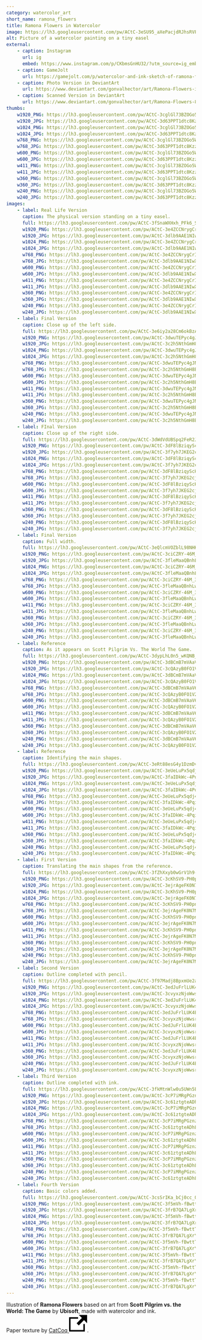 ```yaml
---
category: watercolor_art
short_name: ramona_flowers
title: Ramona Flowers in Watercolor
image: https://lh3.googleusercontent.com/pw/ACtC-3eSU95_aXePacjdRJhsRVPxbjOt3P5u84Fl9Hru5-DqEigOZvlWv_PJ8tIYYMtmod6lhcK7v-LKZvZXs5HAUrccBYWUbgAjGplKLwxNKdSJggEXW2DF4RD4oG_ZkV_SWzZFOjAqaMpLIVQ8PQWDSY6g=w1200-h630-no?authuser=0
alt: Picture of a watercolor painting on a tiny easel
external:
    - caption: Instagram
      url: ig
      embed: https://www.instagram.com/p/CKbmsGnHU32/?utm_source=ig_embed&amp;utm_campaign=loading
    - caption: GameJolt
      url: https://gamejolt.com/p/watercolor-and-ink-sketch-of-ramona-flowers-based-on-art-from-scot-wjibghdy
    - caption: Photo Version in DeviantArt
      url: https://www.deviantart.com/gonvalhector/art/Ramona-Flowers-in-Watercolor-868039645
    - caption: Scanned Version in DeviantArt
      url: https://www.deviantart.com/gonvalhector/art/Ramona-Flowers-867985007
thumbs:
    w1920_PNG: https://lh3.googleusercontent.com/pw/ACtC-3cglGl73BZOGo5WQjyeD2xVjBEiY7_GWMX-S8AvSbpvvnQfUJrOGWgXVkvce6NILx82s-7j4u8d1DaRoobKj5RuFh8jcGaypeuCvU1nB8XLgPSt5Uz5GHKYeJdiRLzrEkPkHfmgcIdyzrOxNpGHDhq4=w355
    w1920_JPG: https://lh3.googleusercontent.com/pw/ACtC-3d63PPT1dtc8KzzIbU6kFweFsTC65Qz8Ywk1SodRi9Ya6SJ7B7HwCc889HDY2ATfIYfXw5NVvocD3kwY3410uLx3IAMeq5of3DQppasDKGpsAtbXt4-AnF017lGqgr-l6dGDrmGoErnh27bMiEfKgmX=w355
    w1024_PNG: https://lh3.googleusercontent.com/pw/ACtC-3cglGl73BZOGo5WQjyeD2xVjBEiY7_GWMX-S8AvSbpvvnQfUJrOGWgXVkvce6NILx82s-7j4u8d1DaRoobKj5RuFh8jcGaypeuCvU1nB8XLgPSt5Uz5GHKYeJdiRLzrEkPkHfmgcIdyzrOxNpGHDhq4=w284
    w1024_JPG: https://lh3.googleusercontent.com/pw/ACtC-3d63PPT1dtc8KzzIbU6kFweFsTC65Qz8Ywk1SodRi9Ya6SJ7B7HwCc889HDY2ATfIYfXw5NVvocD3kwY3410uLx3IAMeq5of3DQppasDKGpsAtbXt4-AnF017lGqgr-l6dGDrmGoErnh27bMiEfKgmX=w284
    w768_PNG: https://lh3.googleusercontent.com/pw/ACtC-3cglGl73BZOGo5WQjyeD2xVjBEiY7_GWMX-S8AvSbpvvnQfUJrOGWgXVkvce6NILx82s-7j4u8d1DaRoobKj5RuFh8jcGaypeuCvU1nB8XLgPSt5Uz5GHKYeJdiRLzrEkPkHfmgcIdyzrOxNpGHDhq4=w213
    w768_JPG: https://lh3.googleusercontent.com/pw/ACtC-3d63PPT1dtc8KzzIbU6kFweFsTC65Qz8Ywk1SodRi9Ya6SJ7B7HwCc889HDY2ATfIYfXw5NVvocD3kwY3410uLx3IAMeq5of3DQppasDKGpsAtbXt4-AnF017lGqgr-l6dGDrmGoErnh27bMiEfKgmX=w213
    w600_PNG: https://lh3.googleusercontent.com/pw/ACtC-3cglGl73BZOGo5WQjyeD2xVjBEiY7_GWMX-S8AvSbpvvnQfUJrOGWgXVkvce6NILx82s-7j4u8d1DaRoobKj5RuFh8jcGaypeuCvU1nB8XLgPSt5Uz5GHKYeJdiRLzrEkPkHfmgcIdyzrOxNpGHDhq4=w166
    w600_JPG: https://lh3.googleusercontent.com/pw/ACtC-3d63PPT1dtc8KzzIbU6kFweFsTC65Qz8Ywk1SodRi9Ya6SJ7B7HwCc889HDY2ATfIYfXw5NVvocD3kwY3410uLx3IAMeq5of3DQppasDKGpsAtbXt4-AnF017lGqgr-l6dGDrmGoErnh27bMiEfKgmX=w166
    w411_PNG: https://lh3.googleusercontent.com/pw/ACtC-3cglGl73BZOGo5WQjyeD2xVjBEiY7_GWMX-S8AvSbpvvnQfUJrOGWgXVkvce6NILx82s-7j4u8d1DaRoobKj5RuFh8jcGaypeuCvU1nB8XLgPSt5Uz5GHKYeJdiRLzrEkPkHfmgcIdyzrOxNpGHDhq4=w114
    w411_JPG: https://lh3.googleusercontent.com/pw/ACtC-3d63PPT1dtc8KzzIbU6kFweFsTC65Qz8Ywk1SodRi9Ya6SJ7B7HwCc889HDY2ATfIYfXw5NVvocD3kwY3410uLx3IAMeq5of3DQppasDKGpsAtbXt4-AnF017lGqgr-l6dGDrmGoErnh27bMiEfKgmX=w114
    w360_PNG: https://lh3.googleusercontent.com/pw/ACtC-3cglGl73BZOGo5WQjyeD2xVjBEiY7_GWMX-S8AvSbpvvnQfUJrOGWgXVkvce6NILx82s-7j4u8d1DaRoobKj5RuFh8jcGaypeuCvU1nB8XLgPSt5Uz5GHKYeJdiRLzrEkPkHfmgcIdyzrOxNpGHDhq4=w100
    w360_JPG: https://lh3.googleusercontent.com/pw/ACtC-3d63PPT1dtc8KzzIbU6kFweFsTC65Qz8Ywk1SodRi9Ya6SJ7B7HwCc889HDY2ATfIYfXw5NVvocD3kwY3410uLx3IAMeq5of3DQppasDKGpsAtbXt4-AnF017lGqgr-l6dGDrmGoErnh27bMiEfKgmX=w100
    w240_PNG: https://lh3.googleusercontent.com/pw/ACtC-3cglGl73BZOGo5WQjyeD2xVjBEiY7_GWMX-S8AvSbpvvnQfUJrOGWgXVkvce6NILx82s-7j4u8d1DaRoobKj5RuFh8jcGaypeuCvU1nB8XLgPSt5Uz5GHKYeJdiRLzrEkPkHfmgcIdyzrOxNpGHDhq4=w66
    w240_JPG: https://lh3.googleusercontent.com/pw/ACtC-3d63PPT1dtc8KzzIbU6kFweFsTC65Qz8Ywk1SodRi9Ya6SJ7B7HwCc889HDY2ATfIYfXw5NVvocD3kwY3410uLx3IAMeq5of3DQppasDKGpsAtbXt4-AnF017lGqgr-l6dGDrmGoErnh27bMiEfKgmX=w66
images:
    - label: Real Life Version
      caption: The physical version standing on a tiny easel.
      full: https://lh3.googleusercontent.com/pw/ACtC-3fSnaWXHxh_PFk6_S-qyLRhZ33SCRaHhEdT2jrwP73abQiLX7h_VvPwWdrQrony5UYkOLocCECVXc4BvVrNp7uSFPh7U1-SvxuKM-DA_ibk0SZeQF1jt2uku2eedBtBZNAheB8iUyVj0lggn8dbv_Xd=w1080
      w1920_PNG: https://lh3.googleusercontent.com/pw/ACtC-3e4ZCCNrygCrIq8kGFX5sYzX_XgnZS0i3Wsm_dx5uHRigIkAJcI25Z04vx_zqP5fGMXuYk6LQSVUmJdIYQOmPWw0eft7I8N7aE_WikvoXZ5_J6Of1ZVq5Zowi6ELCmWvHuFIJJB1PJttPhf6L8dPLb4=w850
      w1920_JPG: https://lh3.googleusercontent.com/pw/ACtC-3dlb9AAE1NIwXmFsP9Qode6-kwXkb1rSuq--qxMkaPAUwh1JoUCuPwPaMfOZhy2Pm09usK_w9BGKydm8akthXAEFa00dveSpG8dSjF_T2gR2GMLSrPJuJdMwbaZ1fSFhiacX1YpCW-PKlyt9d9KBl7n=w850
      w1024_PNG: https://lh3.googleusercontent.com/pw/ACtC-3e4ZCCNrygCrIq8kGFX5sYzX_XgnZS0i3Wsm_dx5uHRigIkAJcI25Z04vx_zqP5fGMXuYk6LQSVUmJdIYQOmPWw0eft7I8N7aE_WikvoXZ5_J6Of1ZVq5Zowi6ELCmWvHuFIJJB1PJttPhf6L8dPLb4=w711
      w1024_JPG: https://lh3.googleusercontent.com/pw/ACtC-3dlb9AAE1NIwXmFsP9Qode6-kwXkb1rSuq--qxMkaPAUwh1JoUCuPwPaMfOZhy2Pm09usK_w9BGKydm8akthXAEFa00dveSpG8dSjF_T2gR2GMLSrPJuJdMwbaZ1fSFhiacX1YpCW-PKlyt9d9KBl7n=w711
      w768_PNG: https://lh3.googleusercontent.com/pw/ACtC-3e4ZCCNrygCrIq8kGFX5sYzX_XgnZS0i3Wsm_dx5uHRigIkAJcI25Z04vx_zqP5fGMXuYk6LQSVUmJdIYQOmPWw0eft7I8N7aE_WikvoXZ5_J6Of1ZVq5Zowi6ELCmWvHuFIJJB1PJttPhf6L8dPLb4=w533
      w768_JPG: https://lh3.googleusercontent.com/pw/ACtC-3dlb9AAE1NIwXmFsP9Qode6-kwXkb1rSuq--qxMkaPAUwh1JoUCuPwPaMfOZhy2Pm09usK_w9BGKydm8akthXAEFa00dveSpG8dSjF_T2gR2GMLSrPJuJdMwbaZ1fSFhiacX1YpCW-PKlyt9d9KBl7n=w533
      w600_PNG: https://lh3.googleusercontent.com/pw/ACtC-3e4ZCCNrygCrIq8kGFX5sYzX_XgnZS0i3Wsm_dx5uHRigIkAJcI25Z04vx_zqP5fGMXuYk6LQSVUmJdIYQOmPWw0eft7I8N7aE_WikvoXZ5_J6Of1ZVq5Zowi6ELCmWvHuFIJJB1PJttPhf6L8dPLb4=w416
      w600_JPG: https://lh3.googleusercontent.com/pw/ACtC-3dlb9AAE1NIwXmFsP9Qode6-kwXkb1rSuq--qxMkaPAUwh1JoUCuPwPaMfOZhy2Pm09usK_w9BGKydm8akthXAEFa00dveSpG8dSjF_T2gR2GMLSrPJuJdMwbaZ1fSFhiacX1YpCW-PKlyt9d9KBl7n=w416
      w411_PNG: https://lh3.googleusercontent.com/pw/ACtC-3e4ZCCNrygCrIq8kGFX5sYzX_XgnZS0i3Wsm_dx5uHRigIkAJcI25Z04vx_zqP5fGMXuYk6LQSVUmJdIYQOmPWw0eft7I8N7aE_WikvoXZ5_J6Of1ZVq5Zowi6ELCmWvHuFIJJB1PJttPhf6L8dPLb4=w285
      w411_JPG: https://lh3.googleusercontent.com/pw/ACtC-3dlb9AAE1NIwXmFsP9Qode6-kwXkb1rSuq--qxMkaPAUwh1JoUCuPwPaMfOZhy2Pm09usK_w9BGKydm8akthXAEFa00dveSpG8dSjF_T2gR2GMLSrPJuJdMwbaZ1fSFhiacX1YpCW-PKlyt9d9KBl7n=w285
      w360_PNG: https://lh3.googleusercontent.com/pw/ACtC-3e4ZCCNrygCrIq8kGFX5sYzX_XgnZS0i3Wsm_dx5uHRigIkAJcI25Z04vx_zqP5fGMXuYk6LQSVUmJdIYQOmPWw0eft7I8N7aE_WikvoXZ5_J6Of1ZVq5Zowi6ELCmWvHuFIJJB1PJttPhf6L8dPLb4=w250
      w360_JPG: https://lh3.googleusercontent.com/pw/ACtC-3dlb9AAE1NIwXmFsP9Qode6-kwXkb1rSuq--qxMkaPAUwh1JoUCuPwPaMfOZhy2Pm09usK_w9BGKydm8akthXAEFa00dveSpG8dSjF_T2gR2GMLSrPJuJdMwbaZ1fSFhiacX1YpCW-PKlyt9d9KBl7n=w250
      w240_PNG: https://lh3.googleusercontent.com/pw/ACtC-3e4ZCCNrygCrIq8kGFX5sYzX_XgnZS0i3Wsm_dx5uHRigIkAJcI25Z04vx_zqP5fGMXuYk6LQSVUmJdIYQOmPWw0eft7I8N7aE_WikvoXZ5_J6Of1ZVq5Zowi6ELCmWvHuFIJJB1PJttPhf6L8dPLb4=w166
      w240_JPG: https://lh3.googleusercontent.com/pw/ACtC-3dlb9AAE1NIwXmFsP9Qode6-kwXkb1rSuq--qxMkaPAUwh1JoUCuPwPaMfOZhy2Pm09usK_w9BGKydm8akthXAEFa00dveSpG8dSjF_T2gR2GMLSrPJuJdMwbaZ1fSFhiacX1YpCW-PKlyt9d9KBl7n=w166
    - label: Final Version
      caption: Close up of the left side.
      full: https://lh3.googleusercontent.com/pw/ACtC-3e6iy2a28Cm6okBzA6FxnpOA1hJp52_BfHmyd3evINJhS_x_q-TvgeqOeVPelD_ZNpLs59tQxJoQhI_I1UUyHn9wttOvM1znKnkuTA7VUB16KRVrszJitpLytovCEU0qrQZaSFQtg5wAOozQfeKo7b3=w1080
      w1920_PNG: https://lh3.googleusercontent.com/pw/ACtC-3dwuTEPyc4gJNJ53w_FxKU5obXTb0SQnDCg92lmVCX1ua3k7QXD3EaK6DGOENQiRNWccnvQn4JWcRf-HzoqNMKalHIbzKQN1Xy5uZSpcHPzyUiey4UdBhGSCCTMkJrxKoXH1QKeHDzTjHZNRVSvB_Dw=w850
      w1920_JPG: https://lh3.googleusercontent.com/pw/ACtC-3c2h5NthGmH8BXS1o79JMs9iZwLltoPEj0-YZQO0HZMBktSbHyWTGOxf9yInsmXqO8lXkwA0JWs5DTEhVBC6tkPW3OV-bNtXFs3PTsZ_FiOy9zYP4HfIfiJSaV2oFk-Jc0Mrl90nlwzt4oW9iFfSCoj=w850
      w1024_PNG: https://lh3.googleusercontent.com/pw/ACtC-3dwuTEPyc4gJNJ53w_FxKU5obXTb0SQnDCg92lmVCX1ua3k7QXD3EaK6DGOENQiRNWccnvQn4JWcRf-HzoqNMKalHIbzKQN1Xy5uZSpcHPzyUiey4UdBhGSCCTMkJrxKoXH1QKeHDzTjHZNRVSvB_Dw=w711
      w1024_JPG: https://lh3.googleusercontent.com/pw/ACtC-3c2h5NthGmH8BXS1o79JMs9iZwLltoPEj0-YZQO0HZMBktSbHyWTGOxf9yInsmXqO8lXkwA0JWs5DTEhVBC6tkPW3OV-bNtXFs3PTsZ_FiOy9zYP4HfIfiJSaV2oFk-Jc0Mrl90nlwzt4oW9iFfSCoj=w711
      w768_PNG: https://lh3.googleusercontent.com/pw/ACtC-3dwuTEPyc4gJNJ53w_FxKU5obXTb0SQnDCg92lmVCX1ua3k7QXD3EaK6DGOENQiRNWccnvQn4JWcRf-HzoqNMKalHIbzKQN1Xy5uZSpcHPzyUiey4UdBhGSCCTMkJrxKoXH1QKeHDzTjHZNRVSvB_Dw=w533
      w768_JPG: https://lh3.googleusercontent.com/pw/ACtC-3c2h5NthGmH8BXS1o79JMs9iZwLltoPEj0-YZQO0HZMBktSbHyWTGOxf9yInsmXqO8lXkwA0JWs5DTEhVBC6tkPW3OV-bNtXFs3PTsZ_FiOy9zYP4HfIfiJSaV2oFk-Jc0Mrl90nlwzt4oW9iFfSCoj=w533
      w600_PNG: https://lh3.googleusercontent.com/pw/ACtC-3dwuTEPyc4gJNJ53w_FxKU5obXTb0SQnDCg92lmVCX1ua3k7QXD3EaK6DGOENQiRNWccnvQn4JWcRf-HzoqNMKalHIbzKQN1Xy5uZSpcHPzyUiey4UdBhGSCCTMkJrxKoXH1QKeHDzTjHZNRVSvB_Dw=w416
      w600_JPG: https://lh3.googleusercontent.com/pw/ACtC-3c2h5NthGmH8BXS1o79JMs9iZwLltoPEj0-YZQO0HZMBktSbHyWTGOxf9yInsmXqO8lXkwA0JWs5DTEhVBC6tkPW3OV-bNtXFs3PTsZ_FiOy9zYP4HfIfiJSaV2oFk-Jc0Mrl90nlwzt4oW9iFfSCoj=w416
      w411_PNG: https://lh3.googleusercontent.com/pw/ACtC-3dwuTEPyc4gJNJ53w_FxKU5obXTb0SQnDCg92lmVCX1ua3k7QXD3EaK6DGOENQiRNWccnvQn4JWcRf-HzoqNMKalHIbzKQN1Xy5uZSpcHPzyUiey4UdBhGSCCTMkJrxKoXH1QKeHDzTjHZNRVSvB_Dw=w285
      w411_JPG: https://lh3.googleusercontent.com/pw/ACtC-3c2h5NthGmH8BXS1o79JMs9iZwLltoPEj0-YZQO0HZMBktSbHyWTGOxf9yInsmXqO8lXkwA0JWs5DTEhVBC6tkPW3OV-bNtXFs3PTsZ_FiOy9zYP4HfIfiJSaV2oFk-Jc0Mrl90nlwzt4oW9iFfSCoj=w285
      w360_PNG: https://lh3.googleusercontent.com/pw/ACtC-3dwuTEPyc4gJNJ53w_FxKU5obXTb0SQnDCg92lmVCX1ua3k7QXD3EaK6DGOENQiRNWccnvQn4JWcRf-HzoqNMKalHIbzKQN1Xy5uZSpcHPzyUiey4UdBhGSCCTMkJrxKoXH1QKeHDzTjHZNRVSvB_Dw=w250
      w360_JPG: https://lh3.googleusercontent.com/pw/ACtC-3c2h5NthGmH8BXS1o79JMs9iZwLltoPEj0-YZQO0HZMBktSbHyWTGOxf9yInsmXqO8lXkwA0JWs5DTEhVBC6tkPW3OV-bNtXFs3PTsZ_FiOy9zYP4HfIfiJSaV2oFk-Jc0Mrl90nlwzt4oW9iFfSCoj=w250
      w240_PNG: https://lh3.googleusercontent.com/pw/ACtC-3dwuTEPyc4gJNJ53w_FxKU5obXTb0SQnDCg92lmVCX1ua3k7QXD3EaK6DGOENQiRNWccnvQn4JWcRf-HzoqNMKalHIbzKQN1Xy5uZSpcHPzyUiey4UdBhGSCCTMkJrxKoXH1QKeHDzTjHZNRVSvB_Dw=w166
      w240_JPG: https://lh3.googleusercontent.com/pw/ACtC-3c2h5NthGmH8BXS1o79JMs9iZwLltoPEj0-YZQO0HZMBktSbHyWTGOxf9yInsmXqO8lXkwA0JWs5DTEhVBC6tkPW3OV-bNtXFs3PTsZ_FiOy9zYP4HfIfiJSaV2oFk-Jc0Mrl90nlwzt4oW9iFfSCoj=w166
    - label: FInal Version
      caption: Close up of the right side.
      full: https://lh3.googleusercontent.com/pw/ACtC-3dWdVdUBSpq2FeR2JvWC9FUHdUEjLukZ4BeW3Y0HbdTtr0aoc3mb1zLM4CxQUfA65mOQHRG5ZHRacbnFOOwSCgNKspGtDgGVS-peBsqSxgd4Ua3gAwZpzXUVVa-fJU0NngJhp-3dbKkyRt7_g6_4kpw=w1080
      w1920_PNG: https://lh3.googleusercontent.com/pw/ACtC-3dF8lBziqyScHTKLBW-raFjvKWxo-ijQzktaHP7yhAps2FhwGfhg0XG6jRdXChACYizAHUsbqKOmnTOr_TJ64J0GyPOVWFhKGd0I2Ljpe2HI-XS8BqPO-0M92n7AbG1AWuX71nUZgLoya95-5DZpPo4=w850
      w1920_JPG: https://lh3.googleusercontent.com/pw/ACtC-3f7yh7JKEG2cj-S5LzTyfyJpucYrtmEy9M8J-xnDke0Vs-h6Q2IdNllVRvsQc6mrgUNQGFRNAnFQoF9VhxFydC0xygOncK-OYcek7Y5jlMnlB1RvFGvxgn9wWfMss9WHyrAOj-jic7s2zlD14xTUtsb=w850
      w1024_PNG: https://lh3.googleusercontent.com/pw/ACtC-3dF8lBziqyScHTKLBW-raFjvKWxo-ijQzktaHP7yhAps2FhwGfhg0XG6jRdXChACYizAHUsbqKOmnTOr_TJ64J0GyPOVWFhKGd0I2Ljpe2HI-XS8BqPO-0M92n7AbG1AWuX71nUZgLoya95-5DZpPo4=w711
      w1024_JPG: https://lh3.googleusercontent.com/pw/ACtC-3f7yh7JKEG2cj-S5LzTyfyJpucYrtmEy9M8J-xnDke0Vs-h6Q2IdNllVRvsQc6mrgUNQGFRNAnFQoF9VhxFydC0xygOncK-OYcek7Y5jlMnlB1RvFGvxgn9wWfMss9WHyrAOj-jic7s2zlD14xTUtsb=w711
      w768_PNG: https://lh3.googleusercontent.com/pw/ACtC-3dF8lBziqyScHTKLBW-raFjvKWxo-ijQzktaHP7yhAps2FhwGfhg0XG6jRdXChACYizAHUsbqKOmnTOr_TJ64J0GyPOVWFhKGd0I2Ljpe2HI-XS8BqPO-0M92n7AbG1AWuX71nUZgLoya95-5DZpPo4=w533
      w768_JPG: https://lh3.googleusercontent.com/pw/ACtC-3f7yh7JKEG2cj-S5LzTyfyJpucYrtmEy9M8J-xnDke0Vs-h6Q2IdNllVRvsQc6mrgUNQGFRNAnFQoF9VhxFydC0xygOncK-OYcek7Y5jlMnlB1RvFGvxgn9wWfMss9WHyrAOj-jic7s2zlD14xTUtsb=w533
      w600_PNG: https://lh3.googleusercontent.com/pw/ACtC-3dF8lBziqyScHTKLBW-raFjvKWxo-ijQzktaHP7yhAps2FhwGfhg0XG6jRdXChACYizAHUsbqKOmnTOr_TJ64J0GyPOVWFhKGd0I2Ljpe2HI-XS8BqPO-0M92n7AbG1AWuX71nUZgLoya95-5DZpPo4=w416
      w600_JPG: https://lh3.googleusercontent.com/pw/ACtC-3f7yh7JKEG2cj-S5LzTyfyJpucYrtmEy9M8J-xnDke0Vs-h6Q2IdNllVRvsQc6mrgUNQGFRNAnFQoF9VhxFydC0xygOncK-OYcek7Y5jlMnlB1RvFGvxgn9wWfMss9WHyrAOj-jic7s2zlD14xTUtsb=w416
      w411_PNG: https://lh3.googleusercontent.com/pw/ACtC-3dF8lBziqyScHTKLBW-raFjvKWxo-ijQzktaHP7yhAps2FhwGfhg0XG6jRdXChACYizAHUsbqKOmnTOr_TJ64J0GyPOVWFhKGd0I2Ljpe2HI-XS8BqPO-0M92n7AbG1AWuX71nUZgLoya95-5DZpPo4=w285
      w411_JPG: https://lh3.googleusercontent.com/pw/ACtC-3f7yh7JKEG2cj-S5LzTyfyJpucYrtmEy9M8J-xnDke0Vs-h6Q2IdNllVRvsQc6mrgUNQGFRNAnFQoF9VhxFydC0xygOncK-OYcek7Y5jlMnlB1RvFGvxgn9wWfMss9WHyrAOj-jic7s2zlD14xTUtsb=w285
      w360_PNG: https://lh3.googleusercontent.com/pw/ACtC-3dF8lBziqyScHTKLBW-raFjvKWxo-ijQzktaHP7yhAps2FhwGfhg0XG6jRdXChACYizAHUsbqKOmnTOr_TJ64J0GyPOVWFhKGd0I2Ljpe2HI-XS8BqPO-0M92n7AbG1AWuX71nUZgLoya95-5DZpPo4=w250
      w360_JPG: https://lh3.googleusercontent.com/pw/ACtC-3f7yh7JKEG2cj-S5LzTyfyJpucYrtmEy9M8J-xnDke0Vs-h6Q2IdNllVRvsQc6mrgUNQGFRNAnFQoF9VhxFydC0xygOncK-OYcek7Y5jlMnlB1RvFGvxgn9wWfMss9WHyrAOj-jic7s2zlD14xTUtsb=w250
      w240_PNG: https://lh3.googleusercontent.com/pw/ACtC-3dF8lBziqyScHTKLBW-raFjvKWxo-ijQzktaHP7yhAps2FhwGfhg0XG6jRdXChACYizAHUsbqKOmnTOr_TJ64J0GyPOVWFhKGd0I2Ljpe2HI-XS8BqPO-0M92n7AbG1AWuX71nUZgLoya95-5DZpPo4=w166
      w240_JPG: https://lh3.googleusercontent.com/pw/ACtC-3f7yh7JKEG2cj-S5LzTyfyJpucYrtmEy9M8J-xnDke0Vs-h6Q2IdNllVRvsQc6mrgUNQGFRNAnFQoF9VhxFydC0xygOncK-OYcek7Y5jlMnlB1RvFGvxgn9wWfMss9WHyrAOj-jic7s2zlD14xTUtsb=w166
    - label: Final Version
      caption: Full width.
      full: https://lh3.googleusercontent.com/pw/ACtC-3eQlcmVOZblL98NHKOOJmpCgPYdQ0IeX8jIchiR8HB8WhpCUrbebxE58PUc-ta1yh1HjNc-mXq17j_WykapLngqy0l5SY8Bf2Fc68Lep8AzgAId1yZDrO1VPJk0PIFZ-g5bT6UhBLJLNkx6RrMTA9Ny=w1080
      w1920_PNG: https://lh3.googleusercontent.com/pw/ACtC-3ciCZRY-46M_36aKu97LiawcIlCpLzX8IwYfzgz0VZmdmkRlPHZW-VD50hzElug-uv0kH7MbtoId7pIstr0K7X3dQKHnVx1_zqu07G5dMp3ss8WaliVy_MwWbHk9RdeOrm-jAwCKZ0FuVRw-iM_dLKK=w850
      w1920_JPG: https://lh3.googleusercontent.com/pw/ACtC-3fleMaaQBnhLwr6CY-_aCpAe1W8sjrayjoViyeeHZ7FHZXtn7mlmA4BqSwq7WJkbJrnApWxmyU97bvFJ8cSzb23LJyWubnZp5TRhi8coP4YL0oZZ-MduNBrLowBIvM96ztkCRs9iZvRq9gl_ubd2QXl=w850
      w1024_PNG: https://lh3.googleusercontent.com/pw/ACtC-3ciCZRY-46M_36aKu97LiawcIlCpLzX8IwYfzgz0VZmdmkRlPHZW-VD50hzElug-uv0kH7MbtoId7pIstr0K7X3dQKHnVx1_zqu07G5dMp3ss8WaliVy_MwWbHk9RdeOrm-jAwCKZ0FuVRw-iM_dLKK=w711
      w1024_JPG: https://lh3.googleusercontent.com/pw/ACtC-3fleMaaQBnhLwr6CY-_aCpAe1W8sjrayjoViyeeHZ7FHZXtn7mlmA4BqSwq7WJkbJrnApWxmyU97bvFJ8cSzb23LJyWubnZp5TRhi8coP4YL0oZZ-MduNBrLowBIvM96ztkCRs9iZvRq9gl_ubd2QXl=w711
      w768_PNG: https://lh3.googleusercontent.com/pw/ACtC-3ciCZRY-46M_36aKu97LiawcIlCpLzX8IwYfzgz0VZmdmkRlPHZW-VD50hzElug-uv0kH7MbtoId7pIstr0K7X3dQKHnVx1_zqu07G5dMp3ss8WaliVy_MwWbHk9RdeOrm-jAwCKZ0FuVRw-iM_dLKK=w533
      w768_JPG: https://lh3.googleusercontent.com/pw/ACtC-3fleMaaQBnhLwr6CY-_aCpAe1W8sjrayjoViyeeHZ7FHZXtn7mlmA4BqSwq7WJkbJrnApWxmyU97bvFJ8cSzb23LJyWubnZp5TRhi8coP4YL0oZZ-MduNBrLowBIvM96ztkCRs9iZvRq9gl_ubd2QXl=w533
      w600_PNG: https://lh3.googleusercontent.com/pw/ACtC-3ciCZRY-46M_36aKu97LiawcIlCpLzX8IwYfzgz0VZmdmkRlPHZW-VD50hzElug-uv0kH7MbtoId7pIstr0K7X3dQKHnVx1_zqu07G5dMp3ss8WaliVy_MwWbHk9RdeOrm-jAwCKZ0FuVRw-iM_dLKK=w416
      w600_JPG: https://lh3.googleusercontent.com/pw/ACtC-3fleMaaQBnhLwr6CY-_aCpAe1W8sjrayjoViyeeHZ7FHZXtn7mlmA4BqSwq7WJkbJrnApWxmyU97bvFJ8cSzb23LJyWubnZp5TRhi8coP4YL0oZZ-MduNBrLowBIvM96ztkCRs9iZvRq9gl_ubd2QXl=w416
      w411_PNG: https://lh3.googleusercontent.com/pw/ACtC-3ciCZRY-46M_36aKu97LiawcIlCpLzX8IwYfzgz0VZmdmkRlPHZW-VD50hzElug-uv0kH7MbtoId7pIstr0K7X3dQKHnVx1_zqu07G5dMp3ss8WaliVy_MwWbHk9RdeOrm-jAwCKZ0FuVRw-iM_dLKK=w285
      w411_JPG: https://lh3.googleusercontent.com/pw/ACtC-3fleMaaQBnhLwr6CY-_aCpAe1W8sjrayjoViyeeHZ7FHZXtn7mlmA4BqSwq7WJkbJrnApWxmyU97bvFJ8cSzb23LJyWubnZp5TRhi8coP4YL0oZZ-MduNBrLowBIvM96ztkCRs9iZvRq9gl_ubd2QXl=w285
      w360_PNG: https://lh3.googleusercontent.com/pw/ACtC-3ciCZRY-46M_36aKu97LiawcIlCpLzX8IwYfzgz0VZmdmkRlPHZW-VD50hzElug-uv0kH7MbtoId7pIstr0K7X3dQKHnVx1_zqu07G5dMp3ss8WaliVy_MwWbHk9RdeOrm-jAwCKZ0FuVRw-iM_dLKK=w250
      w360_JPG: https://lh3.googleusercontent.com/pw/ACtC-3fleMaaQBnhLwr6CY-_aCpAe1W8sjrayjoViyeeHZ7FHZXtn7mlmA4BqSwq7WJkbJrnApWxmyU97bvFJ8cSzb23LJyWubnZp5TRhi8coP4YL0oZZ-MduNBrLowBIvM96ztkCRs9iZvRq9gl_ubd2QXl=w250
      w240_PNG: https://lh3.googleusercontent.com/pw/ACtC-3ciCZRY-46M_36aKu97LiawcIlCpLzX8IwYfzgz0VZmdmkRlPHZW-VD50hzElug-uv0kH7MbtoId7pIstr0K7X3dQKHnVx1_zqu07G5dMp3ss8WaliVy_MwWbHk9RdeOrm-jAwCKZ0FuVRw-iM_dLKK=w166
      w240_JPG: https://lh3.googleusercontent.com/pw/ACtC-3fleMaaQBnhLwr6CY-_aCpAe1W8sjrayjoViyeeHZ7FHZXtn7mlmA4BqSwq7WJkbJrnApWxmyU97bvFJ8cSzb23LJyWubnZp5TRhi8coP4YL0oZZ-MduNBrLowBIvM96ztkCRs9iZvRq9gl_ubd2QXl=w166
    - label: Reference
      caption: As it appears on Scott Pilgrim Vs. The World The Game.
      full: https://lh3.googleusercontent.com/pw/ACtC-3dypLhL0n5_wKQNB_G2AEIjvlAw_-f-Nwsii12ywMhQLWaHr4bhdf7V8KHwrZRM6UaHpnajKHQVURgsxheTsV2L0Kqhmk32ML5pSkK15mQrGWUTx8vFZmKLDPQBUw1f5aLlfp5rgOVc_FP_5YdZPMoW=w1080
      w1920_PNG: https://lh3.googleusercontent.com/pw/ACtC-3dBCmB7mVAaV6w_Dm5QyArvZ5umGg21ZnWWF2fbEGgA5WhUJr1cme_B_LKJITMPJ1sGc8LbwrLRzKwvaCta22VOUBkxL5M8BiUW0j2qc05UVzmFy-MXyZ5CltYvS1Fcnul_9eqIdbkbwDr3TMvmHfFS=w850
      w1920_JPG: https://lh3.googleusercontent.com/pw/ACtC-3cQAzyB0FO1V2Hpb9yTfLgdfIXvwQaSB8briJarWC0KbIBvB_FI7YcbY0rG_I8FlPcm-kzn74-E8zA8eMG9bcS2KYDyMJVB3XB45F2QbhsO6BEsC1LJbaLYz_xAkNSM0vSHt8oBoqXjG0FloazVA6zY=w850
      w1024_PNG: https://lh3.googleusercontent.com/pw/ACtC-3dBCmB7mVAaV6w_Dm5QyArvZ5umGg21ZnWWF2fbEGgA5WhUJr1cme_B_LKJITMPJ1sGc8LbwrLRzKwvaCta22VOUBkxL5M8BiUW0j2qc05UVzmFy-MXyZ5CltYvS1Fcnul_9eqIdbkbwDr3TMvmHfFS=w711
      w1024_JPG: https://lh3.googleusercontent.com/pw/ACtC-3cQAzyB0FO1V2Hpb9yTfLgdfIXvwQaSB8briJarWC0KbIBvB_FI7YcbY0rG_I8FlPcm-kzn74-E8zA8eMG9bcS2KYDyMJVB3XB45F2QbhsO6BEsC1LJbaLYz_xAkNSM0vSHt8oBoqXjG0FloazVA6zY=w711
      w768_PNG: https://lh3.googleusercontent.com/pw/ACtC-3dBCmB7mVAaV6w_Dm5QyArvZ5umGg21ZnWWF2fbEGgA5WhUJr1cme_B_LKJITMPJ1sGc8LbwrLRzKwvaCta22VOUBkxL5M8BiUW0j2qc05UVzmFy-MXyZ5CltYvS1Fcnul_9eqIdbkbwDr3TMvmHfFS=w533
      w768_JPG: https://lh3.googleusercontent.com/pw/ACtC-3cQAzyB0FO1V2Hpb9yTfLgdfIXvwQaSB8briJarWC0KbIBvB_FI7YcbY0rG_I8FlPcm-kzn74-E8zA8eMG9bcS2KYDyMJVB3XB45F2QbhsO6BEsC1LJbaLYz_xAkNSM0vSHt8oBoqXjG0FloazVA6zY=w533
      w600_PNG: https://lh3.googleusercontent.com/pw/ACtC-3dBCmB7mVAaV6w_Dm5QyArvZ5umGg21ZnWWF2fbEGgA5WhUJr1cme_B_LKJITMPJ1sGc8LbwrLRzKwvaCta22VOUBkxL5M8BiUW0j2qc05UVzmFy-MXyZ5CltYvS1Fcnul_9eqIdbkbwDr3TMvmHfFS=w416
      w600_JPG: https://lh3.googleusercontent.com/pw/ACtC-3cQAzyB0FO1V2Hpb9yTfLgdfIXvwQaSB8briJarWC0KbIBvB_FI7YcbY0rG_I8FlPcm-kzn74-E8zA8eMG9bcS2KYDyMJVB3XB45F2QbhsO6BEsC1LJbaLYz_xAkNSM0vSHt8oBoqXjG0FloazVA6zY=w416
      w411_PNG: https://lh3.googleusercontent.com/pw/ACtC-3dBCmB7mVAaV6w_Dm5QyArvZ5umGg21ZnWWF2fbEGgA5WhUJr1cme_B_LKJITMPJ1sGc8LbwrLRzKwvaCta22VOUBkxL5M8BiUW0j2qc05UVzmFy-MXyZ5CltYvS1Fcnul_9eqIdbkbwDr3TMvmHfFS=w285
      w411_JPG: https://lh3.googleusercontent.com/pw/ACtC-3cQAzyB0FO1V2Hpb9yTfLgdfIXvwQaSB8briJarWC0KbIBvB_FI7YcbY0rG_I8FlPcm-kzn74-E8zA8eMG9bcS2KYDyMJVB3XB45F2QbhsO6BEsC1LJbaLYz_xAkNSM0vSHt8oBoqXjG0FloazVA6zY=w285
      w360_PNG: https://lh3.googleusercontent.com/pw/ACtC-3dBCmB7mVAaV6w_Dm5QyArvZ5umGg21ZnWWF2fbEGgA5WhUJr1cme_B_LKJITMPJ1sGc8LbwrLRzKwvaCta22VOUBkxL5M8BiUW0j2qc05UVzmFy-MXyZ5CltYvS1Fcnul_9eqIdbkbwDr3TMvmHfFS=w250
      w360_JPG: https://lh3.googleusercontent.com/pw/ACtC-3cQAzyB0FO1V2Hpb9yTfLgdfIXvwQaSB8briJarWC0KbIBvB_FI7YcbY0rG_I8FlPcm-kzn74-E8zA8eMG9bcS2KYDyMJVB3XB45F2QbhsO6BEsC1LJbaLYz_xAkNSM0vSHt8oBoqXjG0FloazVA6zY=w250
      w240_PNG: https://lh3.googleusercontent.com/pw/ACtC-3dBCmB7mVAaV6w_Dm5QyArvZ5umGg21ZnWWF2fbEGgA5WhUJr1cme_B_LKJITMPJ1sGc8LbwrLRzKwvaCta22VOUBkxL5M8BiUW0j2qc05UVzmFy-MXyZ5CltYvS1Fcnul_9eqIdbkbwDr3TMvmHfFS=w166
      w240_JPG: https://lh3.googleusercontent.com/pw/ACtC-3cQAzyB0FO1V2Hpb9yTfLgdfIXvwQaSB8briJarWC0KbIBvB_FI7YcbY0rG_I8FlPcm-kzn74-E8zA8eMG9bcS2KYDyMJVB3XB45F2QbhsO6BEsC1LJbaLYz_xAkNSM0vSHt8oBoqXjG0FloazVA6zY=w166
    - label: Reference
      caption: Identifying the main shapes.
      full: https://lh3.googleusercontent.com/pw/ACtC-3eRt88esG4y1DzmDvq4jJoUEZ1zrYhimqGhIxyvsgyrImMSwOIlkLWvVGg0KwESr6vtwsd6Bu4vrv_zalETnwhXJCx5Hb9WELVxFJo8r5wNPjk4TynD-v1k5q_ao49iuC7M_khUIRYl9WoYLM0UzrhT=w1080
      w1920_PNG: https://lh3.googleusercontent.com/pw/ACtC-3eUeLuPx5qdj4XlybgaSJTdCUSfYbCJB8is-BeqQ1oPt-d3c9AoxYqDxlO5iXi17Ws2zD4CbPhjdZ1e9HMS6VYm4Bjc6wWgKPDr1jsC_WAOj7UIVpCNveoKieM3RBCnKy8IlBSLHB5JLaGA85vjZw8_=w850
      w1920_JPG: https://lh3.googleusercontent.com/pw/ACtC-3faIDkWc-4PqiKCRziiuhMl6Om9imeMH0OGVZoq9RFzsz9EEFbkWhykHe3xkxoCRqP_p9DqHd_Q8BtrXVAzuvT_PN0KW15n7BKk3UmoHlkGCJ-BiH9_57D0BuurwnaPy0kLXr3WWppCpNDO1qiG6vQo=w850
      w1024_PNG: https://lh3.googleusercontent.com/pw/ACtC-3eUeLuPx5qdj4XlybgaSJTdCUSfYbCJB8is-BeqQ1oPt-d3c9AoxYqDxlO5iXi17Ws2zD4CbPhjdZ1e9HMS6VYm4Bjc6wWgKPDr1jsC_WAOj7UIVpCNveoKieM3RBCnKy8IlBSLHB5JLaGA85vjZw8_=w711
      w1024_JPG: https://lh3.googleusercontent.com/pw/ACtC-3faIDkWc-4PqiKCRziiuhMl6Om9imeMH0OGVZoq9RFzsz9EEFbkWhykHe3xkxoCRqP_p9DqHd_Q8BtrXVAzuvT_PN0KW15n7BKk3UmoHlkGCJ-BiH9_57D0BuurwnaPy0kLXr3WWppCpNDO1qiG6vQo=w711
      w768_PNG: https://lh3.googleusercontent.com/pw/ACtC-3eUeLuPx5qdj4XlybgaSJTdCUSfYbCJB8is-BeqQ1oPt-d3c9AoxYqDxlO5iXi17Ws2zD4CbPhjdZ1e9HMS6VYm4Bjc6wWgKPDr1jsC_WAOj7UIVpCNveoKieM3RBCnKy8IlBSLHB5JLaGA85vjZw8_=w533
      w768_JPG: https://lh3.googleusercontent.com/pw/ACtC-3faIDkWc-4PqiKCRziiuhMl6Om9imeMH0OGVZoq9RFzsz9EEFbkWhykHe3xkxoCRqP_p9DqHd_Q8BtrXVAzuvT_PN0KW15n7BKk3UmoHlkGCJ-BiH9_57D0BuurwnaPy0kLXr3WWppCpNDO1qiG6vQo=w533
      w600_PNG: https://lh3.googleusercontent.com/pw/ACtC-3eUeLuPx5qdj4XlybgaSJTdCUSfYbCJB8is-BeqQ1oPt-d3c9AoxYqDxlO5iXi17Ws2zD4CbPhjdZ1e9HMS6VYm4Bjc6wWgKPDr1jsC_WAOj7UIVpCNveoKieM3RBCnKy8IlBSLHB5JLaGA85vjZw8_=w416
      w600_JPG: https://lh3.googleusercontent.com/pw/ACtC-3faIDkWc-4PqiKCRziiuhMl6Om9imeMH0OGVZoq9RFzsz9EEFbkWhykHe3xkxoCRqP_p9DqHd_Q8BtrXVAzuvT_PN0KW15n7BKk3UmoHlkGCJ-BiH9_57D0BuurwnaPy0kLXr3WWppCpNDO1qiG6vQo=w416
      w411_PNG: https://lh3.googleusercontent.com/pw/ACtC-3eUeLuPx5qdj4XlybgaSJTdCUSfYbCJB8is-BeqQ1oPt-d3c9AoxYqDxlO5iXi17Ws2zD4CbPhjdZ1e9HMS6VYm4Bjc6wWgKPDr1jsC_WAOj7UIVpCNveoKieM3RBCnKy8IlBSLHB5JLaGA85vjZw8_=w285
      w411_JPG: https://lh3.googleusercontent.com/pw/ACtC-3faIDkWc-4PqiKCRziiuhMl6Om9imeMH0OGVZoq9RFzsz9EEFbkWhykHe3xkxoCRqP_p9DqHd_Q8BtrXVAzuvT_PN0KW15n7BKk3UmoHlkGCJ-BiH9_57D0BuurwnaPy0kLXr3WWppCpNDO1qiG6vQo=w285
      w360_PNG: https://lh3.googleusercontent.com/pw/ACtC-3eUeLuPx5qdj4XlybgaSJTdCUSfYbCJB8is-BeqQ1oPt-d3c9AoxYqDxlO5iXi17Ws2zD4CbPhjdZ1e9HMS6VYm4Bjc6wWgKPDr1jsC_WAOj7UIVpCNveoKieM3RBCnKy8IlBSLHB5JLaGA85vjZw8_=w250
      w360_JPG: https://lh3.googleusercontent.com/pw/ACtC-3faIDkWc-4PqiKCRziiuhMl6Om9imeMH0OGVZoq9RFzsz9EEFbkWhykHe3xkxoCRqP_p9DqHd_Q8BtrXVAzuvT_PN0KW15n7BKk3UmoHlkGCJ-BiH9_57D0BuurwnaPy0kLXr3WWppCpNDO1qiG6vQo=w250
      w240_PNG: https://lh3.googleusercontent.com/pw/ACtC-3eUeLuPx5qdj4XlybgaSJTdCUSfYbCJB8is-BeqQ1oPt-d3c9AoxYqDxlO5iXi17Ws2zD4CbPhjdZ1e9HMS6VYm4Bjc6wWgKPDr1jsC_WAOj7UIVpCNveoKieM3RBCnKy8IlBSLHB5JLaGA85vjZw8_=w166
      w240_JPG: https://lh3.googleusercontent.com/pw/ACtC-3faIDkWc-4PqiKCRziiuhMl6Om9imeMH0OGVZoq9RFzsz9EEFbkWhykHe3xkxoCRqP_p9DqHd_Q8BtrXVAzuvT_PN0KW15n7BKk3UmoHlkGCJ-BiH9_57D0BuurwnaPy0kLXr3WWppCpNDO1qiG6vQo=w166
    - label: First Version
      caption: Translating the main shapes from the reference.
      full: https://lh3.googleusercontent.com/pw/ACtC-3fZhXxyb0wGrV1h9-f112qJW8hOTl3WZ1qI4wK5B48blyAXydLs3n_D9pww1Z12B-NkVJ1Oxtsg9Vn7PbTfMXi547HsITOn5IV3XSs3flErCIzdAR2C7Fhxohu3yayoxXbDEiN6F7Tc1g2WfjISHtUd=w1080
      w1920_PNG: https://lh3.googleusercontent.com/pw/ACtC-3cKhSV9-PH0pnIi3h3FP4NQT-MrY6txAN4NR4UjViAlfaFamY-oLd5IgTN0tJo4toMMIcjRvdmlwNBR0Twcon8vWYif4Ed19xOIFEnZNl0eA1Q1nQiDBYJNMcpyg_0-sy5Sy9Lzesuz5UvcggrdbgxG=w850
      w1920_JPG: https://lh3.googleusercontent.com/pw/ACtC-3ejrAgeFK0N7MUZUzbeZ7R5hTp9UpkFtB7ux4tfhd8vOcWs2c9D-mlyhKsdGKV95zbyb_U97W_Ss03VgsjVYjEYiMrKQbxlV2SrcDvzcrVGuMNe5varl2CeV1vkJsggMTTLwGCXJdmoEj4VKRLNnWtM=w850
      w1024_PNG: https://lh3.googleusercontent.com/pw/ACtC-3cKhSV9-PH0pnIi3h3FP4NQT-MrY6txAN4NR4UjViAlfaFamY-oLd5IgTN0tJo4toMMIcjRvdmlwNBR0Twcon8vWYif4Ed19xOIFEnZNl0eA1Q1nQiDBYJNMcpyg_0-sy5Sy9Lzesuz5UvcggrdbgxG=w711
      w1024_JPG: https://lh3.googleusercontent.com/pw/ACtC-3ejrAgeFK0N7MUZUzbeZ7R5hTp9UpkFtB7ux4tfhd8vOcWs2c9D-mlyhKsdGKV95zbyb_U97W_Ss03VgsjVYjEYiMrKQbxlV2SrcDvzcrVGuMNe5varl2CeV1vkJsggMTTLwGCXJdmoEj4VKRLNnWtM=w711
      w768_PNG: https://lh3.googleusercontent.com/pw/ACtC-3cKhSV9-PH0pnIi3h3FP4NQT-MrY6txAN4NR4UjViAlfaFamY-oLd5IgTN0tJo4toMMIcjRvdmlwNBR0Twcon8vWYif4Ed19xOIFEnZNl0eA1Q1nQiDBYJNMcpyg_0-sy5Sy9Lzesuz5UvcggrdbgxG=w533
      w768_JPG: https://lh3.googleusercontent.com/pw/ACtC-3ejrAgeFK0N7MUZUzbeZ7R5hTp9UpkFtB7ux4tfhd8vOcWs2c9D-mlyhKsdGKV95zbyb_U97W_Ss03VgsjVYjEYiMrKQbxlV2SrcDvzcrVGuMNe5varl2CeV1vkJsggMTTLwGCXJdmoEj4VKRLNnWtM=w533
      w600_PNG: https://lh3.googleusercontent.com/pw/ACtC-3cKhSV9-PH0pnIi3h3FP4NQT-MrY6txAN4NR4UjViAlfaFamY-oLd5IgTN0tJo4toMMIcjRvdmlwNBR0Twcon8vWYif4Ed19xOIFEnZNl0eA1Q1nQiDBYJNMcpyg_0-sy5Sy9Lzesuz5UvcggrdbgxG=w416
      w600_JPG: https://lh3.googleusercontent.com/pw/ACtC-3ejrAgeFK0N7MUZUzbeZ7R5hTp9UpkFtB7ux4tfhd8vOcWs2c9D-mlyhKsdGKV95zbyb_U97W_Ss03VgsjVYjEYiMrKQbxlV2SrcDvzcrVGuMNe5varl2CeV1vkJsggMTTLwGCXJdmoEj4VKRLNnWtM=w416
      w411_PNG: https://lh3.googleusercontent.com/pw/ACtC-3cKhSV9-PH0pnIi3h3FP4NQT-MrY6txAN4NR4UjViAlfaFamY-oLd5IgTN0tJo4toMMIcjRvdmlwNBR0Twcon8vWYif4Ed19xOIFEnZNl0eA1Q1nQiDBYJNMcpyg_0-sy5Sy9Lzesuz5UvcggrdbgxG=w285
      w411_JPG: https://lh3.googleusercontent.com/pw/ACtC-3ejrAgeFK0N7MUZUzbeZ7R5hTp9UpkFtB7ux4tfhd8vOcWs2c9D-mlyhKsdGKV95zbyb_U97W_Ss03VgsjVYjEYiMrKQbxlV2SrcDvzcrVGuMNe5varl2CeV1vkJsggMTTLwGCXJdmoEj4VKRLNnWtM=w285
      w360_PNG: https://lh3.googleusercontent.com/pw/ACtC-3cKhSV9-PH0pnIi3h3FP4NQT-MrY6txAN4NR4UjViAlfaFamY-oLd5IgTN0tJo4toMMIcjRvdmlwNBR0Twcon8vWYif4Ed19xOIFEnZNl0eA1Q1nQiDBYJNMcpyg_0-sy5Sy9Lzesuz5UvcggrdbgxG=w250
      w360_JPG: https://lh3.googleusercontent.com/pw/ACtC-3ejrAgeFK0N7MUZUzbeZ7R5hTp9UpkFtB7ux4tfhd8vOcWs2c9D-mlyhKsdGKV95zbyb_U97W_Ss03VgsjVYjEYiMrKQbxlV2SrcDvzcrVGuMNe5varl2CeV1vkJsggMTTLwGCXJdmoEj4VKRLNnWtM=w250
      w240_PNG: https://lh3.googleusercontent.com/pw/ACtC-3cKhSV9-PH0pnIi3h3FP4NQT-MrY6txAN4NR4UjViAlfaFamY-oLd5IgTN0tJo4toMMIcjRvdmlwNBR0Twcon8vWYif4Ed19xOIFEnZNl0eA1Q1nQiDBYJNMcpyg_0-sy5Sy9Lzesuz5UvcggrdbgxG=w166
      w240_JPG: https://lh3.googleusercontent.com/pw/ACtC-3ejrAgeFK0N7MUZUzbeZ7R5hTp9UpkFtB7ux4tfhd8vOcWs2c9D-mlyhKsdGKV95zbyb_U97W_Ss03VgsjVYjEYiMrKQbxlV2SrcDvzcrVGuMNe5varl2CeV1vkJsggMTTLwGCXJdmoEj4VKRLNnWtM=w166
    - label: Second Version
      caption: Outline completed with pencil.
      full: https://lh3.googleusercontent.com/pw/ACtC-3f97Madj8BpxmUe2aXOn0sZRDWZ6RxAw3-t7xv76d9ciXlEN5EvrHhHAXEMF2ecFFVHCobg78l-JTBv8IHatx_R-o6zMXkYRI7BX88hkwQF5bgxAsKmRsTrM1HmDArSPTQiL32hHriXIfeMwmjbLBXZ=w1080
      w1920_PNG: https://lh3.googleusercontent.com/pw/ACtC-3edJuFrlLUK4E3ElRStpVkiCjEZB3HHCKwOrZWq3yQUZIBo_4GcB35K0cNgaVSFpLFp7NUzEX0rYaPS8VGwPOKsHlyGIczz7CO5XxJqKjLEwxFY9-GBBl3V68yp6mH2XWy1Q-7lR_K25NH-vOllMS8J=w850
      w1920_JPG: https://lh3.googleusercontent.com/pw/ACtC-3cvyxzNjoWwsrgv4sfSLxzjCvA1PWdjXWCdUhQi-HSA4nvKnFDEdSHwdS2GN3A9D4iML4sfnvXQGWo0-9gePSvUm6xSHq-3QhFUKRtL0ZB2UPz5g48nu14cYNJtNonx7uyvDcDlEbm6zOEnQb4jdgDV=w850
      w1024_PNG: https://lh3.googleusercontent.com/pw/ACtC-3edJuFrlLUK4E3ElRStpVkiCjEZB3HHCKwOrZWq3yQUZIBo_4GcB35K0cNgaVSFpLFp7NUzEX0rYaPS8VGwPOKsHlyGIczz7CO5XxJqKjLEwxFY9-GBBl3V68yp6mH2XWy1Q-7lR_K25NH-vOllMS8J=w711
      w1024_JPG: https://lh3.googleusercontent.com/pw/ACtC-3cvyxzNjoWwsrgv4sfSLxzjCvA1PWdjXWCdUhQi-HSA4nvKnFDEdSHwdS2GN3A9D4iML4sfnvXQGWo0-9gePSvUm6xSHq-3QhFUKRtL0ZB2UPz5g48nu14cYNJtNonx7uyvDcDlEbm6zOEnQb4jdgDV=w711
      w768_PNG: https://lh3.googleusercontent.com/pw/ACtC-3edJuFrlLUK4E3ElRStpVkiCjEZB3HHCKwOrZWq3yQUZIBo_4GcB35K0cNgaVSFpLFp7NUzEX0rYaPS8VGwPOKsHlyGIczz7CO5XxJqKjLEwxFY9-GBBl3V68yp6mH2XWy1Q-7lR_K25NH-vOllMS8J=w533
      w768_JPG: https://lh3.googleusercontent.com/pw/ACtC-3cvyxzNjoWwsrgv4sfSLxzjCvA1PWdjXWCdUhQi-HSA4nvKnFDEdSHwdS2GN3A9D4iML4sfnvXQGWo0-9gePSvUm6xSHq-3QhFUKRtL0ZB2UPz5g48nu14cYNJtNonx7uyvDcDlEbm6zOEnQb4jdgDV=w533
      w600_PNG: https://lh3.googleusercontent.com/pw/ACtC-3edJuFrlLUK4E3ElRStpVkiCjEZB3HHCKwOrZWq3yQUZIBo_4GcB35K0cNgaVSFpLFp7NUzEX0rYaPS8VGwPOKsHlyGIczz7CO5XxJqKjLEwxFY9-GBBl3V68yp6mH2XWy1Q-7lR_K25NH-vOllMS8J=w416
      w600_JPG: https://lh3.googleusercontent.com/pw/ACtC-3cvyxzNjoWwsrgv4sfSLxzjCvA1PWdjXWCdUhQi-HSA4nvKnFDEdSHwdS2GN3A9D4iML4sfnvXQGWo0-9gePSvUm6xSHq-3QhFUKRtL0ZB2UPz5g48nu14cYNJtNonx7uyvDcDlEbm6zOEnQb4jdgDV=w416
      w411_PNG: https://lh3.googleusercontent.com/pw/ACtC-3edJuFrlLUK4E3ElRStpVkiCjEZB3HHCKwOrZWq3yQUZIBo_4GcB35K0cNgaVSFpLFp7NUzEX0rYaPS8VGwPOKsHlyGIczz7CO5XxJqKjLEwxFY9-GBBl3V68yp6mH2XWy1Q-7lR_K25NH-vOllMS8J=w285
      w411_JPG: https://lh3.googleusercontent.com/pw/ACtC-3cvyxzNjoWwsrgv4sfSLxzjCvA1PWdjXWCdUhQi-HSA4nvKnFDEdSHwdS2GN3A9D4iML4sfnvXQGWo0-9gePSvUm6xSHq-3QhFUKRtL0ZB2UPz5g48nu14cYNJtNonx7uyvDcDlEbm6zOEnQb4jdgDV=w285
      w360_PNG: https://lh3.googleusercontent.com/pw/ACtC-3edJuFrlLUK4E3ElRStpVkiCjEZB3HHCKwOrZWq3yQUZIBo_4GcB35K0cNgaVSFpLFp7NUzEX0rYaPS8VGwPOKsHlyGIczz7CO5XxJqKjLEwxFY9-GBBl3V68yp6mH2XWy1Q-7lR_K25NH-vOllMS8J=w250
      w360_JPG: https://lh3.googleusercontent.com/pw/ACtC-3cvyxzNjoWwsrgv4sfSLxzjCvA1PWdjXWCdUhQi-HSA4nvKnFDEdSHwdS2GN3A9D4iML4sfnvXQGWo0-9gePSvUm6xSHq-3QhFUKRtL0ZB2UPz5g48nu14cYNJtNonx7uyvDcDlEbm6zOEnQb4jdgDV=w250
      w240_PNG: https://lh3.googleusercontent.com/pw/ACtC-3edJuFrlLUK4E3ElRStpVkiCjEZB3HHCKwOrZWq3yQUZIBo_4GcB35K0cNgaVSFpLFp7NUzEX0rYaPS8VGwPOKsHlyGIczz7CO5XxJqKjLEwxFY9-GBBl3V68yp6mH2XWy1Q-7lR_K25NH-vOllMS8J=w166
      w240_JPG: https://lh3.googleusercontent.com/pw/ACtC-3cvyxzNjoWwsrgv4sfSLxzjCvA1PWdjXWCdUhQi-HSA4nvKnFDEdSHwdS2GN3A9D4iML4sfnvXQGWo0-9gePSvUm6xSHq-3QhFUKRtL0ZB2UPz5g48nu14cYNJtNonx7uyvDcDlEbm6zOEnQb4jdgDV=w166
    - label: Third Version
      caption: Outline completed with ink.
      full: https://lh3.googleusercontent.com/pw/ACtC-3fkMtnWlw0u5UWn5Esm58AS2xMUP5AsATDEqFGKXj9P-kn3xLm7F0lQ1VtMdudEldEQV17buQMEpnmm0sxW12o7mSDseLw7VDSOE-e4xbYmHhUmKzzEB-Rs4hVkCnHZkPEDeHgc0Of9fK5Ib0iVZXHH=w1080
      w1920_PNG: https://lh3.googleusercontent.com/pw/ACtC-3cP7iMRgPGznzWHkJxZh02uAVLxjwitSEICyWUj01WC5xpUuUAJVEEdXrTmXvv0kx4WNFWjrSlXptaI2i8v_xbQsoYErys5E8XB9Et2tCTbkuPno6KwgpbD6jgOYfaiDcCqK0gDQN7MNEfi6yZWXHrl=w850
      w1920_JPG: https://lh3.googleusercontent.com/pw/ACtC-3c61ztgteADhL-dpZz7yqw8xx4C084wbBj-so5K9iTHrUyd_SKyGU8Pr6chAajNoZboDL5sXRFma7FkRx6NET6TEnkqe3OZWeK0R7jIxLS7K2d-qbryWgO61D9Ud_YlPG_upjJBcicHCtFz1rI37P62=w850
      w1024_PNG: https://lh3.googleusercontent.com/pw/ACtC-3cP7iMRgPGznzWHkJxZh02uAVLxjwitSEICyWUj01WC5xpUuUAJVEEdXrTmXvv0kx4WNFWjrSlXptaI2i8v_xbQsoYErys5E8XB9Et2tCTbkuPno6KwgpbD6jgOYfaiDcCqK0gDQN7MNEfi6yZWXHrl=w711
      w1024_JPG: https://lh3.googleusercontent.com/pw/ACtC-3c61ztgteADhL-dpZz7yqw8xx4C084wbBj-so5K9iTHrUyd_SKyGU8Pr6chAajNoZboDL5sXRFma7FkRx6NET6TEnkqe3OZWeK0R7jIxLS7K2d-qbryWgO61D9Ud_YlPG_upjJBcicHCtFz1rI37P62=w711
      w768_PNG: https://lh3.googleusercontent.com/pw/ACtC-3cP7iMRgPGznzWHkJxZh02uAVLxjwitSEICyWUj01WC5xpUuUAJVEEdXrTmXvv0kx4WNFWjrSlXptaI2i8v_xbQsoYErys5E8XB9Et2tCTbkuPno6KwgpbD6jgOYfaiDcCqK0gDQN7MNEfi6yZWXHrl=w533
      w768_JPG: https://lh3.googleusercontent.com/pw/ACtC-3c61ztgteADhL-dpZz7yqw8xx4C084wbBj-so5K9iTHrUyd_SKyGU8Pr6chAajNoZboDL5sXRFma7FkRx6NET6TEnkqe3OZWeK0R7jIxLS7K2d-qbryWgO61D9Ud_YlPG_upjJBcicHCtFz1rI37P62=w533
      w600_PNG: https://lh3.googleusercontent.com/pw/ACtC-3cP7iMRgPGznzWHkJxZh02uAVLxjwitSEICyWUj01WC5xpUuUAJVEEdXrTmXvv0kx4WNFWjrSlXptaI2i8v_xbQsoYErys5E8XB9Et2tCTbkuPno6KwgpbD6jgOYfaiDcCqK0gDQN7MNEfi6yZWXHrl=w416
      w600_JPG: https://lh3.googleusercontent.com/pw/ACtC-3c61ztgteADhL-dpZz7yqw8xx4C084wbBj-so5K9iTHrUyd_SKyGU8Pr6chAajNoZboDL5sXRFma7FkRx6NET6TEnkqe3OZWeK0R7jIxLS7K2d-qbryWgO61D9Ud_YlPG_upjJBcicHCtFz1rI37P62=w416
      w411_PNG: https://lh3.googleusercontent.com/pw/ACtC-3cP7iMRgPGznzWHkJxZh02uAVLxjwitSEICyWUj01WC5xpUuUAJVEEdXrTmXvv0kx4WNFWjrSlXptaI2i8v_xbQsoYErys5E8XB9Et2tCTbkuPno6KwgpbD6jgOYfaiDcCqK0gDQN7MNEfi6yZWXHrl=w285
      w411_JPG: https://lh3.googleusercontent.com/pw/ACtC-3c61ztgteADhL-dpZz7yqw8xx4C084wbBj-so5K9iTHrUyd_SKyGU8Pr6chAajNoZboDL5sXRFma7FkRx6NET6TEnkqe3OZWeK0R7jIxLS7K2d-qbryWgO61D9Ud_YlPG_upjJBcicHCtFz1rI37P62=w285
      w360_PNG: https://lh3.googleusercontent.com/pw/ACtC-3cP7iMRgPGznzWHkJxZh02uAVLxjwitSEICyWUj01WC5xpUuUAJVEEdXrTmXvv0kx4WNFWjrSlXptaI2i8v_xbQsoYErys5E8XB9Et2tCTbkuPno6KwgpbD6jgOYfaiDcCqK0gDQN7MNEfi6yZWXHrl=w250
      w360_JPG: https://lh3.googleusercontent.com/pw/ACtC-3c61ztgteADhL-dpZz7yqw8xx4C084wbBj-so5K9iTHrUyd_SKyGU8Pr6chAajNoZboDL5sXRFma7FkRx6NET6TEnkqe3OZWeK0R7jIxLS7K2d-qbryWgO61D9Ud_YlPG_upjJBcicHCtFz1rI37P62=w250
      w240_PNG: https://lh3.googleusercontent.com/pw/ACtC-3cP7iMRgPGznzWHkJxZh02uAVLxjwitSEICyWUj01WC5xpUuUAJVEEdXrTmXvv0kx4WNFWjrSlXptaI2i8v_xbQsoYErys5E8XB9Et2tCTbkuPno6KwgpbD6jgOYfaiDcCqK0gDQN7MNEfi6yZWXHrl=w166
      w240_JPG: https://lh3.googleusercontent.com/pw/ACtC-3c61ztgteADhL-dpZz7yqw8xx4C084wbBj-so5K9iTHrUyd_SKyGU8Pr6chAajNoZboDL5sXRFma7FkRx6NET6TEnkqe3OZWeK0R7jIxLS7K2d-qbryWgO61D9Ud_YlPG_upjJBcicHCtFz1rI37P62=w166
    - label: Fourth Version
      caption: Basic colors added.
      full: https://lh3.googleusercontent.com/pw/ACtC-3csSrIKa_bCj0cc_QjCSXq83FwXebLY5Vb0gtqs351XChQ90qrmu1ZTNIg_HI7VZCbUY9cmhzMbQwpVD2xAhOPKrWtVgwka6xLbuxs-DMiYyeAzzE-pFrm9HnzMyMOLA8_-xmaYQHBCKxzz3cGUXetq=w1080
      w1920_PNG: https://lh3.googleusercontent.com/pw/ACtC-3f5mVh-fBwttTLC7TtnxG3f0aJsWPhd0vGSPEZZPr9HLHOksCU7PGAuymPq3P3f8k3bgBYpbDeU2zPmyTk0s8c3EXiEnA2zS4cWFI73TJfUy5-XNYNrEqkavg3N84GEFTHAZfBLJVaY-_AUaqsu0loD=w850
      w1920_JPG: https://lh3.googleusercontent.com/pw/ACtC-3frB7QA7LgXrYMCvgIAi3zVq5GH8znkMRmrkHgfIo_IOBEc7uTQSIavMqSvJ_mvABO-8SXVf0t-WDmgkyQzm5qD87RyaQXcRVPMy9Gp3C29lk7eCbnX-Gh5qh7zGIiGIWlu6U2wdEF0Z67jXJ9xvIio=w850
      w1024_PNG: https://lh3.googleusercontent.com/pw/ACtC-3f5mVh-fBwttTLC7TtnxG3f0aJsWPhd0vGSPEZZPr9HLHOksCU7PGAuymPq3P3f8k3bgBYpbDeU2zPmyTk0s8c3EXiEnA2zS4cWFI73TJfUy5-XNYNrEqkavg3N84GEFTHAZfBLJVaY-_AUaqsu0loD=w711
      w1024_JPG: https://lh3.googleusercontent.com/pw/ACtC-3frB7QA7LgXrYMCvgIAi3zVq5GH8znkMRmrkHgfIo_IOBEc7uTQSIavMqSvJ_mvABO-8SXVf0t-WDmgkyQzm5qD87RyaQXcRVPMy9Gp3C29lk7eCbnX-Gh5qh7zGIiGIWlu6U2wdEF0Z67jXJ9xvIio=w711
      w768_PNG: https://lh3.googleusercontent.com/pw/ACtC-3f5mVh-fBwttTLC7TtnxG3f0aJsWPhd0vGSPEZZPr9HLHOksCU7PGAuymPq3P3f8k3bgBYpbDeU2zPmyTk0s8c3EXiEnA2zS4cWFI73TJfUy5-XNYNrEqkavg3N84GEFTHAZfBLJVaY-_AUaqsu0loD=w533
      w768_JPG: https://lh3.googleusercontent.com/pw/ACtC-3frB7QA7LgXrYMCvgIAi3zVq5GH8znkMRmrkHgfIo_IOBEc7uTQSIavMqSvJ_mvABO-8SXVf0t-WDmgkyQzm5qD87RyaQXcRVPMy9Gp3C29lk7eCbnX-Gh5qh7zGIiGIWlu6U2wdEF0Z67jXJ9xvIio=w533
      w600_PNG: https://lh3.googleusercontent.com/pw/ACtC-3f5mVh-fBwttTLC7TtnxG3f0aJsWPhd0vGSPEZZPr9HLHOksCU7PGAuymPq3P3f8k3bgBYpbDeU2zPmyTk0s8c3EXiEnA2zS4cWFI73TJfUy5-XNYNrEqkavg3N84GEFTHAZfBLJVaY-_AUaqsu0loD=w416
      w600_JPG: https://lh3.googleusercontent.com/pw/ACtC-3frB7QA7LgXrYMCvgIAi3zVq5GH8znkMRmrkHgfIo_IOBEc7uTQSIavMqSvJ_mvABO-8SXVf0t-WDmgkyQzm5qD87RyaQXcRVPMy9Gp3C29lk7eCbnX-Gh5qh7zGIiGIWlu6U2wdEF0Z67jXJ9xvIio=w416
      w411_PNG: https://lh3.googleusercontent.com/pw/ACtC-3f5mVh-fBwttTLC7TtnxG3f0aJsWPhd0vGSPEZZPr9HLHOksCU7PGAuymPq3P3f8k3bgBYpbDeU2zPmyTk0s8c3EXiEnA2zS4cWFI73TJfUy5-XNYNrEqkavg3N84GEFTHAZfBLJVaY-_AUaqsu0loD=w285
      w411_JPG: https://lh3.googleusercontent.com/pw/ACtC-3frB7QA7LgXrYMCvgIAi3zVq5GH8znkMRmrkHgfIo_IOBEc7uTQSIavMqSvJ_mvABO-8SXVf0t-WDmgkyQzm5qD87RyaQXcRVPMy9Gp3C29lk7eCbnX-Gh5qh7zGIiGIWlu6U2wdEF0Z67jXJ9xvIio=w285
      w360_PNG: https://lh3.googleusercontent.com/pw/ACtC-3f5mVh-fBwttTLC7TtnxG3f0aJsWPhd0vGSPEZZPr9HLHOksCU7PGAuymPq3P3f8k3bgBYpbDeU2zPmyTk0s8c3EXiEnA2zS4cWFI73TJfUy5-XNYNrEqkavg3N84GEFTHAZfBLJVaY-_AUaqsu0loD=w250
      w360_JPG: https://lh3.googleusercontent.com/pw/ACtC-3frB7QA7LgXrYMCvgIAi3zVq5GH8znkMRmrkHgfIo_IOBEc7uTQSIavMqSvJ_mvABO-8SXVf0t-WDmgkyQzm5qD87RyaQXcRVPMy9Gp3C29lk7eCbnX-Gh5qh7zGIiGIWlu6U2wdEF0Z67jXJ9xvIio=w250
      w240_PNG: https://lh3.googleusercontent.com/pw/ACtC-3f5mVh-fBwttTLC7TtnxG3f0aJsWPhd0vGSPEZZPr9HLHOksCU7PGAuymPq3P3f8k3bgBYpbDeU2zPmyTk0s8c3EXiEnA2zS4cWFI73TJfUy5-XNYNrEqkavg3N84GEFTHAZfBLJVaY-_AUaqsu0loD=w166
      w240_JPG: https://lh3.googleusercontent.com/pw/ACtC-3frB7QA7LgXrYMCvgIAi3zVq5GH8znkMRmrkHgfIo_IOBEc7uTQSIavMqSvJ_mvABO-8SXVf0t-WDmgkyQzm5qD87RyaQXcRVPMy9Gp3C29lk7eCbnX-Gh5qh7zGIiGIWlu6U2wdEF0Z67jXJ9xvIio=w166
---
```


Illustration of **Ramona Flowers** based on art from **Scott Pilgrim vs. the World: The Game** by **Ubisoft**, made with watercolor and ink.  
Paper texture by [CatCoq <img src="/assets/images/icons/external.svg" alt="External Link" class="external-icon">](https://www.instagram.com/catcoq/).
